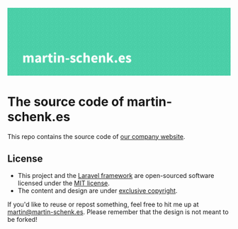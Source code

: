 ![](https://raw.githubusercontent.com/martinschenk/martin-schenk.es/master/martin-schenk.es-banner.png)

# The source code of martin-schenk.es

This repo contains the source code of [our company website](https://www.martin-schenk.es).

## License
- This project and the [Laravel framework](https://laravel.com/) are open-sourced software licensed under the [MIT license](https://choosealicense.com/licenses/mit/).
- The content and design are under [exclusive copyright](https://choosealicense.com/no-permission/).

If you'd like to reuse or repost something, feel free to hit me up at [martin@martin-schenk.es](mailto:martin@martin-schenk.es). Please remember that the design is not meant to be forked!
